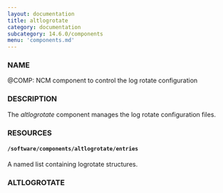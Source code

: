 ```yaml
---
layout: documentation
title: altlogrotate
category: documentation
subcategory: 14.6.0/components
menu: 'components.md'
---
```

### NAME

@COMP: NCM component to control the log rotate configuration

### DESCRIPTION

The _altlogrotate_ component manages the log rotate configuration files.

### RESOURCES

#### `/software/components/altlogrotate/entries`

A named list containing logrotate structures.

### ALTLOGROTATE

